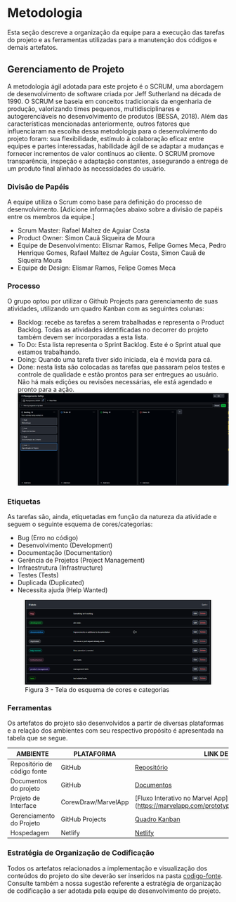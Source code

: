 # Metodologia

Esta seção descreve a organização da equipe para a execução das tarefas do projeto e as ferramentas utilizadas para a manutenção dos códigos e demais artefatos.

## Gerenciamento de Projeto
A metodologia ágil adotada para este projeto é o SCRUM, uma abordagem de desenvolvimento de software criada por Jeff Sutherland na década de 1990. O SCRUM se baseia em conceitos tradicionais da engenharia de produção, valorizando times pequenos, multidisciplinares e autogerenciáveis no desenvolvimento de produtos (BESSA, 2018). Além das características mencionadas anteriormente, outros fatores que influenciaram na escolha dessa metodologia para o desenvolvimento do projeto foram: sua flexibilidade, estímulo à colaboração eficaz entre equipes e partes interessadas, habilidade ágil de se adaptar a mudanças e fornecer incrementos de valor contínuos ao cliente. O SCRUM promove transparência, inspeção e adaptação constantes, assegurando a entrega de um produto final alinhado às necessidades do usuário.

### Divisão de Papéis

A equipe utiliza o Scrum como base para definição do processo de desenvolvimento.
[Adicione informações abaixo sobre a divisão de papéis entre os membros da equipe.]
- Scrum Master: Rafael Maltez de Aguiar Costa
- Product Owner: Simon Cauã Siqueira de Moura
- Equipe de Desenvolvimento: Elismar Ramos, Felipe Gomes Meca, Pedro Henrique Gomes, Rafael Maltez de Aguiar Costa, Simon Cauã de Siqueira Moura
- Equipe de Design: Elismar Ramos, Felipe Gomes Meca

### Processo

O grupo optou por utilizar o Github Projects para gerenciamento de suas atividades, utilizando um quadro Kanban com as seguintes colunas:

- Backlog: recebe as tarefas a serem trabalhadas e representa o Product Backlog. Todas as atividades identificadas no decorrer do projeto também devem ser incorporadas a esta lista.
- To Do: Esta lista representa o Sprint Backlog. Este é o Sprint atual que estamos trabalhando.
- Doing: Quando uma tarefa tiver sido iniciada, ela é movida para cá.
- Done: nesta lista são colocadas as tarefas que passaram pelos testes e controle de qualidade e estão prontos para ser entregues ao usuário. Não há mais edições ou revisões necessárias, ele está agendado e pronto para a ação.
![Quadro Kanban utilizado pelo grupo](img/kanban.png)


### Etiquetas
<p>As tarefas são, ainda, etiquetadas em função da natureza da atividade e seguem o seguinte esquema de cores/categorias:</p>

<ul>
  <li>Bug (Erro no código)</li>
  <li>Desenvolvimento (Development)</li>
  <li>Documentação (Documentation)</li>
  <li>Gerência de Projetos (Project Management)</li>
  <li>Infraestrutura (Infrastructure)</li>
  <li>Testes (Tests)</li>
  <li>Duplicada (Duplicated) </li>
  <li>Necessita ajuda (Help Wanted)</li>
</ul>

<figure>
  <img src="./img/Esquema_de_Cores.png"
    <figcaption>Figura 3 - Tela do esquema de cores e categorias</figcaption>
</figure>

### Ferramentas

Os artefatos do projeto são desenvolvidos a partir de diversas plataformas e a relação dos ambientes com seu respectivo propósito é apresentada na tabela que se segue.

| AMBIENTE                            | PLATAFORMA                         | LINK DE ACESSO                         |
|-------------------------------------|------------------------------------|----------------------------------------|
| Repositório de código fonte         | GitHub                             | [Repositório](https://github.com/ICEI-PUC-Minas-PMV-ADS/pmv-ads-2023-2-e1-proj-web-t2-sitecontroledefinancas)                     |
| Documentos do projeto               | GitHub                             | [Documentos](https://github.com/ICEI-PUC-Minas-PMV-ADS/pmv-ads-2023-2-e1-proj-web-t2-sitecontroledefinancas/tree/main/documentos) |
| Projeto de Interface                | CorewDraw/MarvelApp                | [Fluxo Interativo no Marvel App] (https://marvelapp.com/prototype/305739f6/screen/92814751)                                       |
| Gerenciamento do Projeto            | GitHub Projects                    | [Quadro Kanban](https://github.com/orgs/ICEI-PUC-Minas-PMV-ADS/projects/668)                                                      |
| Hospedagem                          | Netlify                            | [Netlify](https://www.netlify.com/)                                                                                               |


### Estratégia de Organização de Codificação

Todos os artefatos relacionados a implementação e visualização dos conteúdos do projeto do site deverão ser inseridos na pasta [codigo-fonte](https://github.com/ICEI-PUC-Minas-PMV-ADS/pmv-ads-2023-2-e1-proj-web-t2-sitecontroledefinancas/tree/main/codigo-fonte). Consulte também a nossa sugestão referente a estratégia de organização de codificação a ser adotada pela equipe de desenvolvimento do projeto.
